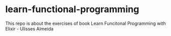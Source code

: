 # learn-functional-programming
This repo is about the exercises of book Learn Funcitonal Programming with Elixir - Ulisses Almeida
